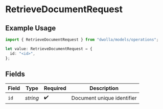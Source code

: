 # RetrieveDocumentRequest

## Example Usage

```typescript
import { RetrieveDocumentRequest } from "dwolla/models/operations";

let value: RetrieveDocumentRequest = {
  id: "<id>",
};
```

## Fields

| Field                      | Type                       | Required                   | Description                |
| -------------------------- | -------------------------- | -------------------------- | -------------------------- |
| `id`                       | *string*                   | :heavy_check_mark:         | Document unique identifier |
